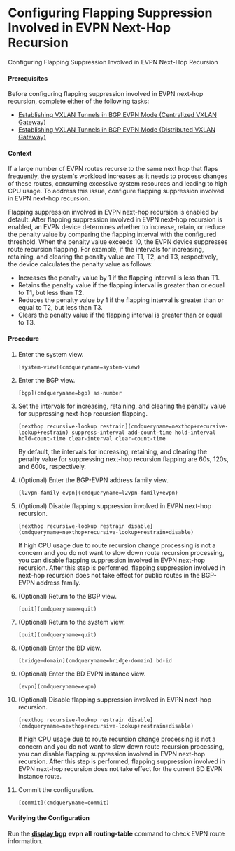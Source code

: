 Configuring Flapping Suppression Involved in EVPN Next-Hop Recursion
====================================================================

Configuring Flapping Suppression Involved in EVPN Next-Hop Recursion

#### Prerequisites

Before configuring flapping suppression involved in EVPN next-hop recursion, complete either of the following tasks:

* [Establishing VXLAN Tunnels in BGP EVPN Mode (Centralized VXLAN Gateway)](../dc/dc_vrp_vxlan_cfg_1072.html)
* [Establishing VXLAN Tunnels in BGP EVPN Mode (Distributed VXLAN Gateway)](../dc/dc_vrp_vxlan_cfg_1066.html)

#### Context

If a large number of EVPN routes recurse to the same next hop that flaps frequently, the system's workload increases as it needs to process changes of these routes, consuming excessive system resources and leading to high CPU usage. To address this issue, configure flapping suppression involved in EVPN next-hop recursion.

Flapping suppression involved in EVPN next-hop recursion is enabled by default. After flapping suppression involved in EVPN next-hop recursion is enabled, an EVPN device determines whether to increase, retain, or reduce the penalty value by comparing the flapping interval with the configured threshold. When the penalty value exceeds 10, the EVPN device suppresses route recursion flapping. For example, if the intervals for increasing, retaining, and clearing the penalty value are T1, T2, and T3, respectively, the device calculates the penalty value as follows:

* Increases the penalty value by 1 if the flapping interval is less than T1.
* Retains the penalty value if the flapping interval is greater than or equal to T1, but less than T2.
* Reduces the penalty value by 1 if the flapping interval is greater than or equal to T2, but less than T3.
* Clears the penalty value if the flapping interval is greater than or equal to T3.

#### Procedure

1. Enter the system view.
   
   
   ```
   [system-view](cmdqueryname=system-view)
   ```
2. Enter the BGP view.
   
   
   ```
   [bgp](cmdqueryname=bgp) as-number 
   ```
3. Set the intervals for increasing, retaining, and clearing the penalty value for suppressing next-hop recursion flapping.
   
   
   ```
   [nexthop recursive-lookup restrain](cmdqueryname=nexthop+recursive-lookup+restrain) suppress-interval add-count-time hold-interval hold-count-time clear-interval clear-count-time
   ```
   
   By default, the intervals for increasing, retaining, and clearing the penalty value for suppressing next-hop recursion flapping are 60s, 120s, and 600s, respectively.
4. (Optional) Enter the BGP-EVPN address family view.
   
   
   ```
   [l2vpn-family evpn](cmdqueryname=l2vpn-family+evpn)
   ```
5. (Optional) Disable flapping suppression involved in EVPN next-hop recursion.
   
   
   ```
   [nexthop recursive-lookup restrain disable](cmdqueryname=nexthop+recursive-lookup+restrain+disable)
   ```
   
   If high CPU usage due to route recursion change processing is not a concern and you do not want to slow down route recursion processing, you can disable flapping suppression involved in EVPN next-hop recursion. After this step is performed, flapping suppression involved in next-hop recursion does not take effect for public routes in the BGP-EVPN address family.
6. (Optional) Return to the BGP view.
   
   
   ```
   [quit](cmdqueryname=quit)
   ```
7. (Optional) Return to the system view.
   
   
   ```
   [quit](cmdqueryname=quit)
   ```
8. (Optional) Enter the BD view.
   
   
   ```
   [bridge-domain](cmdqueryname=bridge-domain) bd-id
   ```
9. (Optional) Enter the BD EVPN instance view.
   
   
   ```
   [evpn](cmdqueryname=evpn)
   ```
10. (Optional) Disable flapping suppression involved in EVPN next-hop recursion.
    
    
    ```
    [nexthop recursive-lookup restrain disable](cmdqueryname=nexthop+recursive-lookup+restrain+disable)
    ```
    
    If high CPU usage due to route recursion change processing is not a concern and you do not want to slow down route recursion processing, you can disable flapping suppression involved in EVPN next-hop recursion. After this step is performed, flapping suppression involved in EVPN next-hop recursion does not take effect for the current BD EVPN instance route.
11. Commit the configuration.
    
    
    ```
    [commit](cmdqueryname=commit)
    ```

#### Verifying the Configuration

Run the [**display bgp**](cmdqueryname=display+bgp) **evpn** **all** **routing-table** command to check EVPN route information.